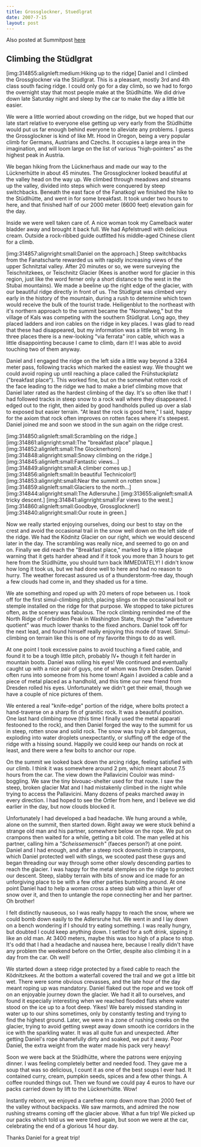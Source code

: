 ```yaml
---
title: Grossglockner, Stuedlgrat
date: 2007-7-15
layout: post
---
```


Also posted at Summitpost [here](http://www.summitpost.org/on-top-of-austria/314836)

Climbing the Stüdlgrat
---

[img:314855:alignleft:medium:Hiking up to the ridge]
Daniel and I climbed the Grossglockner via the Stüdlgrat. This is a pleasant, mostly 3rd and 4th class south facing ridge. I could only go for a day climb, so we had to forgo the overnight stay that most people make at the Stüdlhütte. We did drive down late Saturday night and sleep by the car to make the day a little bit easier.

We were a little worried about crowding on the ridge, but we hoped that our late start relative to everyone else getting up very early from the Stüdlhütte would put us far enough behind everyone to alleviate any problems. I guess the Grossglockner is kind of like Mt. Hood in Oregon, being a very popular climb for Germans, Austrians and Czechs. It occupies a large area in the imagination, and will loom large on the list of various "high-pointers" as the highest peak in Austria.

We began hiking from the Lücknerhaus and made our way to the Lücknerhütte in about 45 minutes. The Grossglockner looked beautiful at the valley head on the way up. We climbed through meadows and streams up the valley, divided into steps which were conquered by steep switchbacks. Beneath the east face of the Fanatkogl we finished the hike to the Stüdlhütte, and went in for some breakfast. It took under two hours to here, and that finished half of our 2000 meter (6600 feet) elevation gain for the day.

Inside we were well taken care of. A nice woman took my Camelback water bladder away and brought it back full. We had Apfelstruedl with delicious cream. Outside a rock-ribbed guide outfitted his middle-aged Chinese client for a climb.

[img:314857:alignright:small:Daniel on the approach.]
Steep switchbacks from the Fanatscharte rewarded us with rapidly increasing views of the upper Schnitztal valley. After 20 minutes or so, we were surveying the Teischnitzkees, or Teischnitz Glacier (Kees is another word for glacier in this region, just like the word ferner only a short distance to the west in the Stubai mountains). We made a beeline up the right edge of the glacier, with our beautiful ridge directly in front of us. The Stüdlgrat was climbed very early in the history of the mountain, during a rush to determine which town would receive the bulk of the tourist trade. Heiligenblut to the northeast with it's northern approach to the summit became the "Normalweg," but the village of Kals was competing with the southern Stüdlgrat. Long ago, they placed ladders and iron cables on the ridge in key places. I was glad to read that these had disappeared, but my information was a little bit wrong. In three places there is a new-looking "via ferrata" iron cable, which was a little disappointing because I came to climb, darn it! I was able to avoid touching two of them anyway.

Daniel and I engaged the ridge on the left side a little way beyond a 3264 meter pass, following tracks which marked the easiest way. We thought we could avoid roping up until reaching a place called the Frühstuckplatz ("breakfast place"). This worked fine, but on the somewhat rotten rock of the face leading to the ridge we had to make a brief climbing move that Daniel later rated as the hardest climbing of the day. It's so often like that! I had followed tracks in steep snow to a rock wall where they disappeared. I edged out to the right, then aided by good handholds pulled up over a slab to exposed but easier terrain. "At least the rock is good here," I said, happy for the axiom that rock often improves on rotten faces where it's steepest. Daniel joined me and soon we stood in the sun again on the ridge crest.

[img:314850:alignleft:small:Scrambling on the ridge.]
[img:314861:alignright:small:The "breakfast place" plaque.]
[img:314852:alignleft:small:The Glocknerhorn]
[img:314848:alignright:small:Snowy climbing on the ridge.]
[img:314845:alignleft:small:Fantastic views...]
[img:314849:alignright:small:A climber comes up.]
[img:314856:alignleft:small:In beautiful Technicolor!]
[img:314853:alignright:small:Near the summit on rotten snow.]
[img:314859:alignleft:small:Glaciers to the north...]
[img:314844:alignright:small:The Adlersruhe.]
[img:313655:alignleft:small:A tricky descent.]
[img:314841:alignright:small:Far views to the west.]
[img:314860:alignleft:small:Goodbye, Grossglockner!]
[img:314840:alignright:small:Our route in green.]

Now we really started enjoying ourselves, doing our best to stay on the crest and avoid the occasional trail in the snow well down on the left side of the ridge. We had the Ködnitz Glacier on our right, which we would descend later in the day. The scrambling was really nice, and seemed to go on and on. Finally we did reach the "Breakfast place," marked by a little plaque warning that it gets harder ahead and if it took you more than 3 hours to get here from the Stüdlhütte, you should turn back IMMEDIATELY! I didn't know how long it took us, but we had done well to here and had no reason to hurry. The weather forecast assured us of a thunderstorm-free day, though a few clouds had come in, and they shaded us for a time.

We ate something and roped up with 20 meters of rope between us. I took off for the first simul-climbing pitch, placing slings on the occasional bolt or stemple installed on the ridge for that purpose. We stopped to take pictures often, as the scenery was fabulous. The rock climbing reminded me of the North Ridge of Forbidden Peak in Washington State, though the "adventure quotient" was much lower thanks to the fixed anchors. Daniel took off for the next lead, and found himself really enjoying this mode of travel. Simul-climbing on terrain like this is one of my favorite things to do as well.

At one point I took excessive pains to avoid touching a fixed cable, and found it to be a tough little pitch, probably IV+ though it felt harder in mountain boots. Daniel was rolling his eyes! We continued and eventually caught up with a nice pair of guys, one of whom was from Dresden. Daniel often runs into someone from his home town! Again I avoided a cable and a piece of metal placed as a handhold, and this time our new friend from Dresden rolled his eyes. Unfortunately we didn't get their email, though we have a couple of nice pictures of them.

We entered a real "knife-edge" portion of the ridge, where bolts protect a hand-traverse on a sharp fin of granitic rock. It was a beautiful position. One last hard climbing move (this time I finally used the metal apparati festooned to the rock), and then Daniel forged the way to the summit for us in steep, rotten snow and solid rock. The snow was truly a bit dangerous, exploding into water droplets unexpectantly, or sluffing off the edge of the ridge with a hissing sound. Happily we could keep our hands on rock at least, and there were a few bolts to anchor our rope.

On the summit we looked back down the arcing ridge, feeling satisfied with our climb. I think it was somewhere around 2 pm, which meant about 7.5 hours from the car. The view down the Pallavicini Couloir was mind-boggling. We saw the tiny bivouac-shelter used for that route. I saw the steep, broken glacier Mat and I had mistakenly climbed in the night while trying to access the Pallavicini. Many dozens of peaks marched away in every direction. I had hoped to see the Ortler from here, and I believe we did earlier in the day, but now clouds blocked it. 

Unfortunately I had developed a bad headache. We hung around a while, alone on the summit, then started down. Right away we were stuck behind a strange old man and his partner, somewhere below on the rope. We put on crampons then waited for a while, getting a bit cold. The man yelled at his partner, calling him a <i>"Scheissemensch"</i> (faeces person?) at one point. Daniel and I had enough, and after a steep rock downclimb in crampons, which Daniel protected well with slings, we scooted past these guys and began threading our way through some other slowly descending parties to reach the glacier. I was happy for the metal stemples on the ridge to protect our descent. Steep, slabby terrain with bits of snow and ice made for an unforgiving place to be with a few other parties bumbling around. At one point Daniel had to help a woman cross a steep slab with a thin layer of snow over it, and then to untangle the rope connecting her and her partner. Oh brother!

I felt distinctly nauseous, so I was really happy to reach the snow, where we could bomb down easily to the Adlersruhe hut. We went in and I lay down on a bench wondering if I should try eating something. I was really hungry, but doubted I could keep anything down. I settled for a soft drink, sipping it like an old man. At 3400 meters, maybe this was too high of a place to stop. It's odd that I had a headache and nausea here, because I really didn't have any problem the weekend before on the Ortler, despite also climbing it in a day from the car. Oh well!

We started down a steep ridge protected by a fixed cable to reach the Ködnitzkees. At the bottom a waterfall covered the trail and we got a little bit wet. There were some obvious crevasses, and the late hour of the day meant roping up was mandatory. Daniel flaked out the rope and we took off on an enjoyable journey down the glacier. We had it all to ourselves, and found it especially interesting when we reached flooded flats where water stood on the ice up to a foot deep. Yikes! We barely missed standing in water up to our shins sometimes, only by constantly testing and trying to find the highest ground. Later, we were in a zone of rushing creeks on the glacier, trying to avoid getting swept away down smooth ice corridors in the ice with the sparkling water. It was all quite fun and unexpected. After getting Daniel's rope shamefully dirty and soaked, we put it away. Poor Daniel, the extra weight from the water made his pack very heavy!

Soon we were back at the Stüdlhütte, where the patrons were enjoying dinner. I was feeling completely better and needed food. They gave me a soup that was so delicious, I count it as one of the best soups I ever had. It contained curry, cream, pumpkin seeds, spices and a few other things. A coffee rounded things out. Then we found we could pay 4 euros to have our packs carried down by lift to the Lücknerhütte. Wow!

Instantly reborn, we enjoyed a carefree romp down more than 2000 feet of the valley without backpacks. We saw marmots, and admired the now rushing streams coming off the glacier above. What a fun trip! We picked up our packs which told us we were tired again, but soon we were at the car, celebrating the end of a glorious 14 hour day.

Thanks Daniel for a great trip!
                                                               

